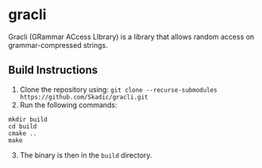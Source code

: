# gracli

Gracli (GRammar ACcess LIbrary) is a library that allows random access on grammar-compressed strings.

## Build Instructions

1. Clone the repository using: `git clone --recurse-submodules https://github.com/Skadic/gracli.git`
2. Run the following commands: 
```
mkdir build
cd build
cmake ..
make
```
3. The binary is then in the `build` directory.

